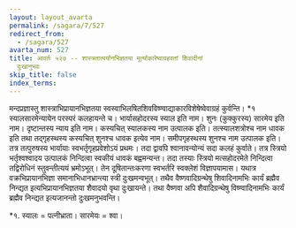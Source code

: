 ```yaml
---
layout: layout_avarta
permalink: /sagara/7/527
redirect_from:
  - /sagara/527
avarta_num: 527
title: आवर्तः ५२७ -- शास्त्रतात्पर्यानभिज्ञतया मूर्त्याकारेष्वाग्रहवतां शिवादीनां
  दुःखानुभवः
skip_title: false
index_terms: 
---
```


मन्दप्रज्ञास्तु शास्त्राभिप्रायानभिज्ञतया स्वस्वाभिलषितशिवविष्ण्वाद्याकारविशेषेष्वेवाग्रहं कुर्वन्ति। *१ स्यालसारमेन्यायेन परस्परं कलहायन्ते च।
भार्यासहोदरस्य स्याल इति नाम। शुनः (कुक्कुरस्य) सारमेय इति नाम।
दृष्टान्तस्य न्याय इति नाम। कस्यचित् स्यालकस्य नाम उत्पालक इति।
तत्स्यालशत्रोश्च नाम धावक इति तथा तद्गृहस्थस्य कस्यचित् शुनश्च धावक
इत्येव नाम। समीपगृहस्थस्य शुनश्च नाम उत्पालक इति। तत्र तत्पुरुषस्य
भार्यायाः स्वभर्तृगृहप्रवेशोऽयं प्रथमः। तदा द्वावपि श्वानावन्योन्यं सदा
कलहं कुर्वाते। तत्र स्त्रियो भर्तृश्वश्वादय उत्पालकं निन्दित्वा स्वकीयं धावकं
बह्वमन्यन्त। तदा तस्याः स्त्रियो मत्सहोदरमेते निन्दित्वा तद्विरोधिनं
स्तुवन्तीत्ययं भ्रमोऽभूत्। तेन दूषितान्तःकरणा स्वभर्तरि स्वक्लेशं विज्ञापयामास।
यथात्र वक्रभिप्रायानभिज्ञा समानाभिधानभ्रान्त्या स्त्री दुःखमन्वभूत्। तथैव
वैष्णवादिग्रन्थेषु शिवादिनामभिः कार्यं ब्रह्मैव निन्द्यत इत्यभिप्रायानभिज्ञतया
शैवादयो वृथा दुःखायन्ते। तथा वैष्णवा अपि शैवादिग्रन्थेषु विष्ण्वादिनामभिः
कार्यं ब्रह्मैव निन्द्यत इत्यजानन्तो दुःखमनुभवन्ति।

<div class="footnote" markdown="1">
*१. स्यालः = पत्नीभ्राता। सारमेयः = श्वा।
</div>